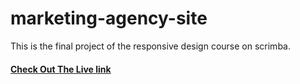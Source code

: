 # marketing-agency-site

This is the final project of the responsive design course on scrimba.

#### [Check Out The Live link](https://marketing-agency-site.vercel.app/)
